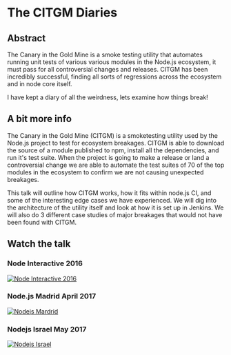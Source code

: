 # The CITGM Diaries

## Abstract

The Canary in the Gold Mine is a smoke testing utility that automates running
unit tests of various various modules in the Node.js ecosystem, it must pass for
all controversial changes and releases. CITGM has been incredibly successful,
finding all sorts of regressions across the ecosystem and in node core itself.

I have kept a diary of all the weirdness, lets examine how things break!

## A bit more info

The Canary in the Gold Mine (CITGM) is a smoketesting utility used by the Node.js
project to test for ecosystem breakages. CITGM is able to download the source of a
module published to npm, install all the dependencies, and run it's test suite. When
the project is going to make a release or land a controversial change we are able to
automate the test suites of 70 of the top modules in the ecosystem to confirm we are
not causing unexpected breakages.

This talk will outline how CITGM works, how it fits within node.js CI, and some of
the interesting edge cases we have experienced. We will dig into the architecture of
the utility itself and look at how it is set up in Jenkins. We will also do 3
different case studies of major breakages that would not have been found with CITGM.

## Watch the talk

### Node Interactive 2016

[![Node Interactive 2016](https://img.youtube.com/vi/8is8iKlo8oQ/0.jpg)](https://www.youtube.com/watch?v=8is8iKlo8oQ)

### Node.js Madrid April 2017

[![Nodejs Mardrid](https://i.vimeocdn.com/video/628221460_640.webp)](https://vimeo.com/212275635)

### Nodejs Israel May 2017

[![Nodejs Israel](https://img.youtube.com/vi/0A6-d3y5kWk/0.jpg)](https://www.youtube.com/watch?v=0A6-d3y5kWk)